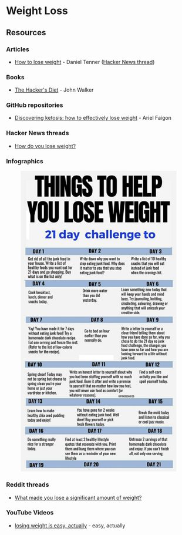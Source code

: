 # Weight Loss

## Resources

### Articles

* [How to lose weight](https://danieltenner.com/2010/06/21/0018-how-to-lose-weight-html/) - Daniel Tenner ([Hacker News thread](https://news.ycombinator.com/item?id=1449763))

### Books

* [The Hacker's Diet](https://www.fourmilab.ch/hackdiet/www/hackdiet.html) - John Walker

### GitHub repositories

* [Discovering ketosis: how to effectively lose weight](https://github.com/arielf/weight-loss) - Ariel Faigon

### Hacker News threads

* [How do you lose weight?](https://news.ycombinator.com/item?id=167255)

### Infographics

<figure><img src="../../.gitbook/assets/Things To Help You Lose Weight.jpg" alt=""><figcaption></figcaption></figure>

### Reddit threads

* [What made you lose a significant amount of weight?](https://www.reddit.com/r/AskReddit/comments/1h3qyip/what_made_you_lose_a_significant_amount_of_weight/)

### YouTube Videos

* [losing weight is easy, actually](https://www.youtube.com/watch?v=aiGlxpSCMD8) - easy, actually
